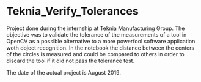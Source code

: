 # Teknia_Verify_Tolerances

Project done during the internship at Teknia Manufacturing Group. The objective was to validate the tolerance of the measurements of a tool in OpenCV as a possible alternative to a more powerfool software application woth object recognition. In the notebook the distance between the centers of the circles is measured and could be compared to others in order to discard the tool if it did not pass the tolerance test. 

The date of the actual project is August 2019. 